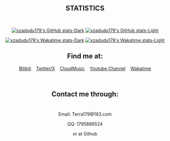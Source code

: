 <!---
xzadudu179/xzadudu179 is a ✨ special ✨ repository because its `README.md` (this file) appears on your GitHub profile.
You can click the Preview link to take a look at your changes.
--->

<h2 align="center" class="info"> STATISTICS </h2>
<br>
<div align="center">

[![xzadudu179's GitHub stats-Dark](https://github-readme-stats.vercel.app/api?username=xzadudu179&bg_color=0D111700&show_icons=true&border_radius=5&border_color=77abea&text_color=c9d1d9&rank_icon=github&title_color=5585fe&ring_color=5585fe&hide_border=true&)](https://github.com/anuraghazra/github-readme-stats#gh-dark-mode-only)
[![xzadudu179's GitHub stats-Light](https://github-readme-stats.vercel.app/api?username=xzadudu179&bg_color=0D111700&show_icons=true&border_radius=5&border_color=77abea&text_color=111111&rank_icon=github&title_color=1755de&ring_color=5585fe&hide_border=true&)](https://github.com/anuraghazra/github-readme-stats#gh-light-mode-only)


<!--- 
  <a href="#">
    <img src="https://github-readme-stats.vercel.app/api?username=xzadudu179&bg_color=0D111700&show_icons=true&border_radius=5&border_color=77abea&text_color=ededed&rank_icon=github&title_color=5585fe&ring_color=5585fe&hide_border=true" />
</a>
--->
</div>

<div align="center">

[![xzadudu179's Wakatime stats-Dark](https://github-readme-stats.vercel.app/api/wakatime?username=@xzadudu179&bg_color=0D111700&border_color=77abea&text_color=dedede&title_color=dedede&layout=compact&hide_border=true&hide_title=true&hide=Objective-C,Other,ca65%20assembler)](https://github.com/anuraghazra/github-readme-stats#gh-dark-mode-only)
[![xzadudu179's Wakatime stats-Light](https://github-readme-stats.vercel.app/api/wakatime?username=@xzadudu179&bg_color=0D111700&border_color=77abea&text_color=111111&title_color=dedede&layout=compact&hide_border=true&hide_title=true&hide=Objective-C)](https://github.com/anuraghazra/github-readme-stats#gh-light-mode-only)
  
  <!--- 
  <a href="https://wakatime.com/@xzadudu179">
    <img align="center" src="https://github-readme-stats.vercel.app/api/wakatime?username=@xzadudu179&bg_color=0D111700&border_color=77abea&text_color=dedede&title_color=dedede&layout=compact&hide_border=true&hide_title=true" />  
</a>
  --->
  <p>
    <h2>Find me at: <br></h2>
    &nbsp<a href="https://space.bilibili.com/70738350?spm_id_from=333.788.0.0">Bilibili</a>&nbsp
    &nbsp&nbsp<a href="https://twitter.com/xzadudu179">Twitter/X</a>&nbsp
    &nbsp&nbsp<a href="https://music.163.com/#/user/home?id=318786091">CloudMusic</a>&nbsp
    &nbsp&nbsp<a href="https://www.youtube.com/channel/UCQVFa42_lhkmYlfog1B2_Wg">Youtube Channel</a>&nbsp
    &nbsp&nbsp<a href="https://wakatime.com/@xzadudu179">Wakatime</a>&nbsp
  </p>
</div>
<div align="center">
  <br>
  <h2>Contact me through:<br><br></h2>
  <p>Email: Terra179@163.com<br></p>
  <p>QQ: 1795886524<br></p>
  <p>or at Github</p>
</div>


